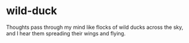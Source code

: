 # wild-duck
Thoughts pass through my mind like flocks of wild ducks across the sky, and I hear them spreading their wings and flying.
